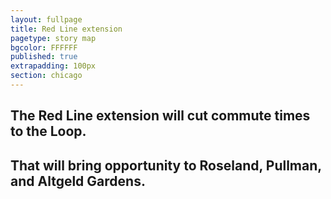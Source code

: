```yaml
---
layout: fullpage
title: Red Line extension
pagetype: story map
bgcolor: FFFFFF
published: true
extrapadding: 100px
section: chicago
---
```


## The Red Line extension will cut commute times to the Loop.

## That will bring opportunity to Roseland, Pullman, and Altgeld Gardens.